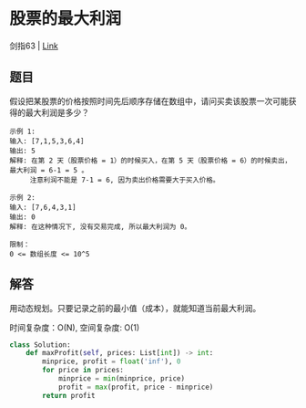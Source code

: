 # 股票的最大利润
剑指63 | [Link](https://leetcode-cn.com/problems/gu-piao-de-zui-da-li-run-lcof/)

## 题目
假设把某股票的价格按照时间先后顺序存储在数组中，请问买卖该股票一次可能获得的最大利润是多少？
```
示例 1:
输入: [7,1,5,3,6,4]
输出: 5
解释: 在第 2 天（股票价格 = 1）的时候买入，在第 5 天（股票价格 = 6）的时候卖出，最大利润 = 6-1 = 5 。
     注意利润不能是 7-1 = 6, 因为卖出价格需要大于买入价格。

示例 2:
输入: [7,6,4,3,1]
输出: 0
解释: 在这种情况下, 没有交易完成, 所以最大利润为 0。
 
限制：
0 <= 数组长度 <= 10^5
```

## 解答
用动态规划。只要记录之前的最小值（成本），就能知道当前最大利润。

时间复杂度：O(N), 空间复杂度: O(1)
```python
class Solution:
    def maxProfit(self, prices: List[int]) -> int:
        minprice, profit = float('inf'), 0
        for price in prices:
            minprice = min(minprice, price)
            profit = max(profit, price - minprice)
        return profit
```